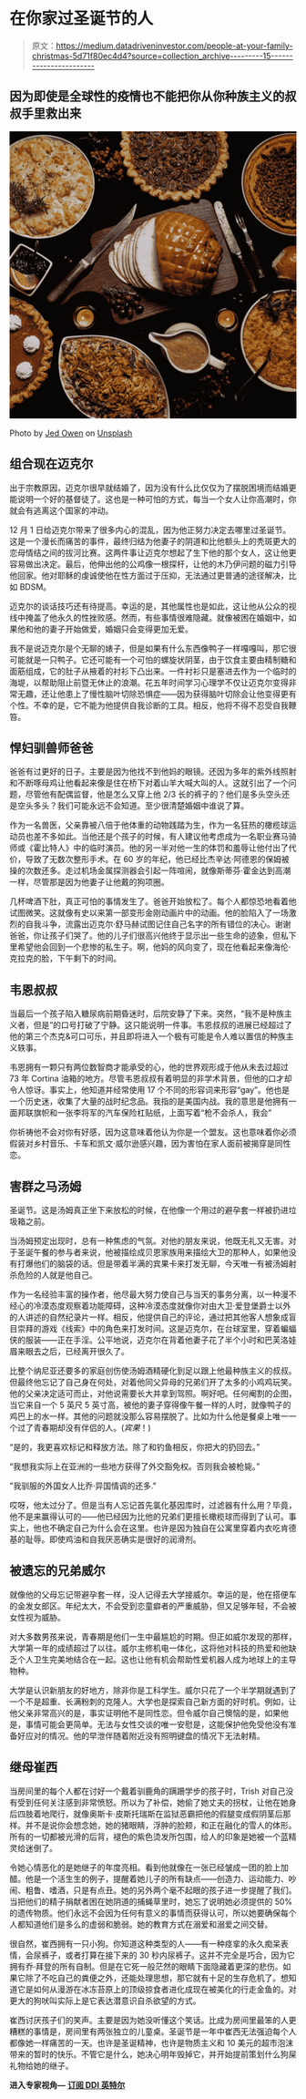 # 在你家过圣诞节的人

> 原文：<https://medium.datadriveninvestor.com/people-at-your-family-christmas-5d71f80ec4d4?source=collection_archive---------15----------------------->

## 因为即使是全球性的疫情也不能把你从你种族主义的叔叔手里救出来

![](img/ef2e2423e11aeeca0fb39669fab195a4.png)

Photo by [Jed Owen](https://unsplash.com/@jediahowen?utm_source=medium&utm_medium=referral) on [Unsplash](https://unsplash.com?utm_source=medium&utm_medium=referral)

## 组合现在迈克尔

出于宗教原因，迈克尔很早就结婚了，因为没有什么比仅仅为了摆脱困境而结婚更能说明一个好的基督徒了。这也是一种可怕的方式，每当一个女人让你高潮时，你就会有逃离这个国家的冲动。

12 月 1 日给迈克尔带来了很多内心的混乱，因为他正努力决定去哪里过圣诞节。这是一个漫长而痛苦的事件，最终归结为他妻子的阴道和比他额头上的秃斑更大的恋母情结之间的拔河比赛。这两件事让迈克尔想起了生下他的那个女人，这让他更容易做出决定。最后，他伸出他的公鸡像一根探杆，让他的木乃伊问题的磁力引导他回家。他对耶稣的虔诚使他在性方面过于压抑，无法通过更普通的途径解决，比如 BDSM。

迈克尔的谈话技巧还有待提高。幸运的是，其他属性也是如此，这让他从公众的视线中掩盖了他永久的性挫败感。然而，有些事情很难隐藏。就像被困在婚姻中，如果他和他的妻子开始做爱，婚姻只会变得更加无爱。

我不是说迈克尔是个无聊的婊子，但是如果有什么东西像鸭子一样嘎嘎叫，那它很可能就是一只鸭子。它还可能有一个可怕的螺旋状阴茎，由于饮食主要由精制糖和面筋组成，它的肚子从掖着的衬衫下凸出来。一件衬衫只是塞进去作为一个临时的海堤，以帮助阻止前暨无休止的浪潮。花五年时间学习心理学不仅让迈克尔变得非常无趣，还让他患上了慢性脑叶切除恐惧症——因为获得脑叶切除会让他变得更有个性。不幸的是，它不能为他提供自我诊断的工具。相反，他将不得不忍受自我鞭笞。

## 悍妇驯兽师爸爸

爸爸有过更好的日子。主要是因为他找不到他妈的眼镜。还因为多年的紫外线照射和不断啄母鸡让他看起来像是住在桥下对着山羊大喊大叫的人。这就引出了一个问题，尽管他有配偶监督，他是怎么又穿上他 2/3 长的裤子的？他们是多头空头还是空头多头？我们可能永远不会知道。至少很清楚婚姻中谁说了算。

作为一名兽医，父亲靠被八倍于他体重的动物践踏为生，作为一名狂热的橄榄球运动员也差不多如此。当他还是个孩子的时候，有人建议他考虑成为一名职业赛马骑师或《霍比特人》中的临时演员。他的另一半对他一生的体罚和羞辱让他付出了代价，导致了无数次整形手术。在 60 岁的年纪，他已经比杰辛达·阿德恩的保姆被操的次数还多。走过机场金属探测器会引起一阵喧闹，就像斯蒂芬·霍金达到高潮一样，尽管那是因为他妻子让他戴的狗项圈。

几杯啤酒下肚，真正可怕的事情发生了。爸爸开始放松了。每个人都惊恐地看着他试图微笑。这就像有史以来第一部变形金刚动画片中的动画。他的脸陷入了一场激烈的自我斗争，流露出迈克尔·舒马赫试图记住自己名字的所有错位的决心。谢谢爸爸，你让孩子们哭了。他的儿子们很高兴他终于显示出一些生命的迹象，但私下里希望他会回到一个悲惨的私生子。啊，他妈的风向变了，现在他看起来像海伦·克拉克的脸，下午剩下的时间。

## 韦恩叔叔

当最后一个孩子陷入糖尿病前期昏迷时，后院安静了下来。突然，“我不是种族主义者，但是”的口号打破了宁静。这只能说明一件事。韦恩叔叔的进展已经超过了他的第三个杰克&可口可乐，并且即将进入一个极有可能是令人难以置信的种族主义轶事。

韦恩拥有一颗只有两位数智商才能承受的心，他的世界观形成于他从未去过超过 73 年 Cortina 油箱的地方。尽管韦恩叔叔有着明显的非学术背景，但他的口才却令人惊讶。事实上，他知道并经常使用 17 个不同的形容词来形容“gay”。他也是一个历史迷，收集了大量的战时纪念品。我指的是美国内战。我的意思是他拥有一面邦联旗帜和一张李将军的汽车保险杠贴纸，上面写着“枪不会杀人，我会”

你祈祷他不会对你有好感，因为这意味着他认为你是一个盟友。这也意味着你必须假装对乡村音乐、卡车和凯文·威尔逊感兴趣，因为害怕在家人面前被揭穿是同性恋。

## 害群之马汤姆

圣诞节。这是汤姆真正坐下来放松的时候，在他像一个用过的避孕套一样被扔进垃圾箱之前。

当汤姆预定出现时，总有一种焦虑的气氛。对他的朋友来说，他既无礼又无害。对于圣诞午餐的参与者来说，他被描绘成贝恩家族用来描绘大卫的那种人，如果他没有打爆他们的脑袋的话。但是带着半满的宾果卡来打发无聊，今天唯一有被汤姆射杀危险的人就是他自己。

作为一名经验丰富的操作者，他尽最大努力使自己与当天的事务分离，以一种漫不经心的冷漠态度观察着功能障碍，这种冷漠态度就像你对由大卫·爱登堡爵士以外的人讲述的自然纪录片一样。相反，他提供自己的评论，通过把其他客人想象成盲目崇拜的游戏《线索》中的角色来打发时间。这是迈克尔，在台球室里，穿着蝙蝠侠的服装——正在手淫。公平地说，迈克尔在背着他妻子花了半个小时和巴芙洛娃眉来眼去之后，已经离开很久了。

比整个纳尼亚还要多的家庭创伤使汤姆酒精硬化到足以跟上他最种族主义的叔叔。但最终他忘记了自己身在何处，对着他同父异母的兄弟们开了太多的小鸡鸡玩笑。他的父亲决定适可而止，对他说需要长大并拿到驾照。啊好吧。任何阉割的企图，当它来自一个 5 英尺 5 英寸高，被他的妻子穿得像午餐一样的人时，就像鸭子的鸡巴上的水一样。其他的问题就没那么容易摆脱了。比如为什么他是餐桌上唯一一个过了青春期却没有伴侣的人。(*宾果*！)

“是的，我更喜欢标记和释放方法。除了和钓鱼相反，你把大的扔回去。”

“我想我实际上在亚洲的一些地方获得了外交豁免权。否则我会被枪毙。”

"我驯服的外国女人比乔·异国情调的还多."

哎呀，他太过分了。但是当有人忘记首先氯化基因库时，过滤器有什么用？毕竟，他不是来赢得认可的——他已经因为比他的兄弟们更擅长橄榄球而得到了认可。事实上，他也不确定自己为什么会在这里。也许是因为独自在公寓里穿着内衣吃肯德基的耻辱。即使鸡油和自我厌恶确实是很好的润滑剂。

## 被遗忘的兄弟威尔

就像他的父母忘记带避孕套一样，没人记得去大学接威尔。幸运的是，他在搭便车的金发女郎区。年纪太大，不会受到恋童癖者的严重威胁，但又足够年轻，不会被女性视为威胁。

对大多数男孩来说，青春期是他们一生中最尴尬的时期。但正如威尔发现的那样，大学第一年的成绩超过了以往。威尔主修机电一体化，这将他对科技的热爱和他缺乏个人卫生完美地结合在一起。这也让他有机会帮助性爱机器人成为地球上的主导物种。

大学是认识新朋友的好地方，除非你是工科学生。威尔只花了一个半学期就遇到了一个不是超重、长满粉刺的克隆人。大学也是探索自己新方面的好时机。例如，让他父亲非常高兴的是，事实证明他不是同性恋。但令威尔自己懊恼的是，如果他是，事情可能会更简单。无法与女性交谈的唯一安慰是，这能保护他免受他没有准备好应对的情况。他的早泄伴随着附近没有照明键盘的情况下无法射精。

## 继母崔西

当房间里的每个人都在讨好一个戴着驯鹿角的蹒跚学步的孩子时，Trish 对自己没有受到任何关注感到非常愤怒。所以为了补偿，她偷了她丈夫的拐杖，让他在她身后四肢着地爬行，就像奥斯卡·皮斯托瑞斯在监狱恶霸把他的假腿变成假阴茎后那样。并不是说你会想念她，她的猪眼睛，浮肿的脸颊，和正在融化的雪人的体形。所有的一切都被光滑的后背，褪色的紫色烫发所包围，给人的印象是她被一个蓝精灵给迷倒了。

令她心情恶化的是她继子的年度亮相。看到他就像在一张已经皱成一团的脸上加醋。他是一个活生生的例子，提醒着她儿子的所有缺点——创造力、运动能力、吵闹、粗鲁、嗜酒，只是有点丑。她的另外两个毫不起眼的孩子进一步提醒了我们。当把他们的精子捐献者困在她阴道的捕蝇草里时，她忘了说明她必须提供的 50%的遗传物质。他们永远不会因为任何有意义的事情而获得认可，所以她要确保每个人都知道他们是多么的虚弱和脆弱。她的教育方式在溺爱和溺爱之间交替。

很自然，崔西拥有一只小狗。你知道这种类型的人——有一种痉挛的永久痴呆表情，会尿裤子，或者打算在接下来的 30 秒内尿裤子。这并不完全是巧合，因为它拥有乔·拜登的所有自制。但是在它死一般茫然的眼睛下面隐藏着更深的悲伤。如果它除了不吃自己的粪便之外，还能处理思想，那它就有十足的生存危机了。想知道它是如何从漫游在冰冻苔原上的顶级掠食者进化成现在被美化的行走金鱼的。对更大的狗吠叫实际上是它表达潜意识自杀欲望的方式。

崔西讨厌孩子们的笑声。主要是因为她没听懂这个笑话。比成为房间里最笨的人更糟糕的事情是，房间里有两张独立的儿童桌。圣诞节是一年中崔西无法强迫每个人都像她一样痛苦的一天。也许是圣诞精神，也许是物质主义和 10 美元的超市泡沫带来的暂时的快乐。不管它是什么，她决心明年毁掉它，并开始提前策划什么狗屎礼物给她的继子。

**进入专家视角—** [**订阅 DDI 英特尔**](https://datadriveninvestor.com/ddi-intel)
